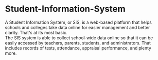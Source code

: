 # Student-Information-System
A Student Information System, or SIS, is a web-based platform that helps schools and colleges take data online for easier management and better clarity. That's at its most basic.   
The SIS system is able to collect school-wide data online so that it can be easily accessed by teachers, parents, students, and administrators. 
That includes records of tests, attendance, appraisal performance, and plenty more.

